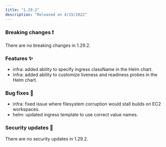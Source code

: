 ```yaml
---
title: "1.29.2"
description: "Released on 4/15/2022"
---
```


### Breaking changes ❗

There are no breaking changes in 1.29.2.

### Features ✨

- infra: added ability to specify ingress className in the Helm chart.
- infra: added ability to customize liveness and readiness probes in the Helm
  chart.

### Bug fixes 🐛

- infra: fixed issue where filesystem corruption would stall builds on EC2
  workspaces.
- helm: updated ingress template to use correct value names.

### Security updates 🔐

There are no security updates in 1.29.2.
